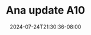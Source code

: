 --- 
title: "Ana update A10"
description: "   video bokep Ana update A10 twitter full vidio  "
date: 2024-07-24T21:30:36-08:00
file_code: "qmvzscmnzqng"
draft: false
cover: "55yy9hajtsjhfox6.jpg"
tags: ["Ana", "update", "bokep-indo", "bokep-viral", "bokep-ig"]
length: 89
fld_id: "1482777"
foldername: "Ana update"
categories: ["Ana update"]
views: 0
---